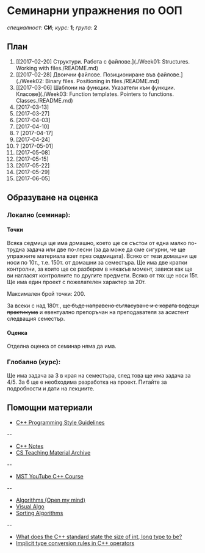 # Семинарни упражнения по ООП

*специалност:* **СИ**;
*курс:* **1**;
*група:* **2**

## План

1. [[2017-02-20] Структури. Работа с файлове.](./Week01: Structures. Working with files./README.md)
1. [[2017-02-28] Двоични файлове. Позициониране във файлове.](./Week02: Binary files. Positioning in files./README.md)
1. [[2017-03-06] Шаблони на функции. Указатели към функции. Класове](./Week03: Function templates. Pointers to functions. Classes./README.md)
1. [2017-03-13]
1. [2017-03-27]
1. [2017-04-03]
1. [2017-04-10]
1. ? [2017-04-17]
1. [2017-04-24]
1. ? [2017-05-01]
1. [2017-05-08]
1. [2017-05-15]
1. [2017-05-22]
1. [2017-05-29]
1. [2017-06-05]

## Образуване на оценка

### Локално (семинар):

#### Точки
Всяка седмица ще има домашно, което ще се състои от една малко по-трудна задача или две по-лесни (за да може да сме сигурни, че ще упражните материала взет през седмицата). Всяко от тези домашни ще носи по 10т., т.е. 150т. от домашни за семестъра.
Ще има две кратки контролни, за които ще се разберем в някакъв момент, зависи как ще ви нагласят контролните по другите предмети. Всяко от тях ще носи 15т.
Ще има един проект с пожелателен характер за 20т.

Максимален брой точки: 200. 

За всеки с над 180т., ~~ще бъде направено съгласуване и с хората водещи практикума~~ и евентуално препоръчан на преподавателя за асистент следващия семестър.

#### Оценка
Отделна оценка от семинар няма да има.


### Глобално (курс):

Ще има задача за 3 в края на семестъра, след това ще има задача за 4/5. За 6 ще е необходима разработка на проект. Питайте за подробности и дати на лекциите.

## Помощни материали

* [C++ Programming Style Guidelines](http://geosoft.no/development/cppstyle.html)

--

* [C++ Notes](http://www.fredosaurus.com/notes-cpp/)
* [CS Teaching Material Archive](https://www.cs.bu.edu/teaching/)

--

* [MST YouTube C++ Course](https://www.youtube.com/watch?v=l8UeoizDLJw&list=PL71DAFD8C68FD9013&index=1)

--

* [Algorithms (Open my mind)](http://algorithms.openmymind.net)
* [Visual Algo](https://visualgo.net/)
* [Sorting Algorithms](https://www.toptal.com/developers/sorting-algorithms/)

--

* [What does the C++ standard state the size of int, long type to be?](http://stackoverflow.com/questions/589575/what-does-the-c-standard-state-the-size-of-int-long-type-to-be)
* [Implicit type conversion rules in C++ operators](http://stackoverflow.com/questions/5563000/implicit-type-conversion-rules-in-c-operators)
